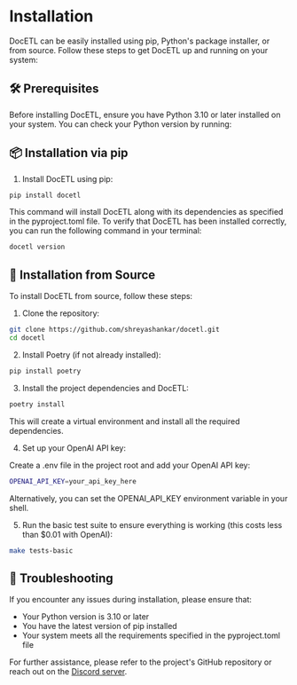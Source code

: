 # Installation

DocETL can be easily installed using pip, Python's package installer, or from source. Follow these steps to get DocETL up and running on your system:

## 🛠️ Prerequisites

Before installing DocETL, ensure you have Python 3.10 or later installed on your system. You can check your Python version by running:

## 📦 Installation via pip

1. Install DocETL using pip:

```bash
pip install docetl
```

This command will install DocETL along with its dependencies as specified in the pyproject.toml file. To verify that DocETL has been installed correctly, you can run the following command in your terminal:

```bash
docetl version
```

## 🔧 Installation from Source

To install DocETL from source, follow these steps:

1. Clone the repository:

```bash
git clone https://github.com/shreyashankar/docetl.git
cd docetl
```

2. Install Poetry (if not already installed):

```bash
pip install poetry
```

3. Install the project dependencies and DocETL:

```bash
poetry install
```

This will create a virtual environment and install all the required dependencies.

4. Set up your OpenAI API key:

Create a .env file in the project root and add your OpenAI API key:

```bash
OPENAI_API_KEY=your_api_key_here
```

Alternatively, you can set the OPENAI_API_KEY environment variable in your shell.

5. Run the basic test suite to ensure everything is working (this costs less than $0.01 with OpenAI):

```bash
make tests-basic
```

## 🚨 Troubleshooting

If you encounter any issues during installation, please ensure that:

- Your Python version is 3.10 or later
- You have the latest version of pip installed
- Your system meets all the requirements specified in the pyproject.toml file

For further assistance, please refer to the project's GitHub repository or reach out on the [Discord server](https://discord.gg/fHp7B2X3xx).
